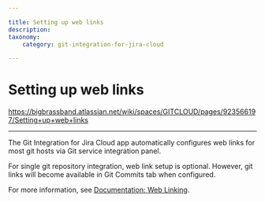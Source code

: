 ```yaml
---

title: Setting up web links
description:
taxonomy:
    category: git-integration-for-jira-cloud

---
```



# Setting up web links

<https://bigbrassband.atlassian.net/wiki/spaces/GITCLOUD/pages/923566197/Setting+up+web+links>

* * *

The Git Integration for Jira Cloud app automatically configures web links for most git hosts via Git service integration panel.

For single git repository integration, web link setup is optional. However, git links will become available in Git Commits tab when configured.

For more information, see [Documentation: Web Linking](/wiki/spaces/GITCLOUD/pages/1923025184/Web+linking).